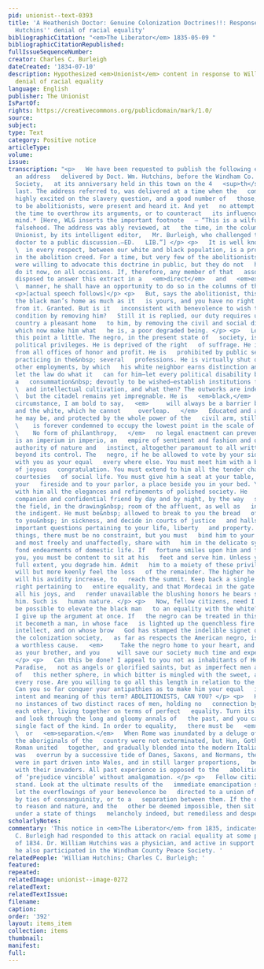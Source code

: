 ```yaml
---
pid: unionist--text-0393
title: 'A Heathenish Doctor: Genuine Colonization Doctrines!!: Response to William
  Hutchins'' denial of racial equality'
bibliographicCitation: "<em>The Liberator</em> 1835-05-09 "
bibliographicCitationRepublished: 
fullIssueSequenceNumber: 
creator: Charles C. Burleigh
dateCreated: '1834-07-10'
description: Hypothesized <em>Unionist</em> content in response to William Hutchins'
  denial of racial equality
language: English
publisher: The Unionist
IsPartOf: 
rights: https://creativecommons.org/publicdomain/mark/1.0/
source: 
subject: 
type: Text
category: Positive notice
articleType: 
volume: 
issue: 
transcription: "<p>   We have been requested to publish the following extract from
  an address   delivered by Doct. Wm. Hutchins, before the Windham Co. Colonization
  Society,   at its anniversary held in this town on the 4   <sup>th</sup>   of July
  last. The address referred to, was delivered at a time when the   community was
  highly excited on the slavery question, and a good number of   those, who professed
  to be abolitionists, were present and heard it. And yet   no attempt was made at
  the time to overthrow its arguments, or to counteract   its influence upon the public
  mind.* [Here, WLG inserts the important footnote   – “This is a wilful and flagrant
  falsehood. The address was ably reviewed, at   the time, in the columns of the Brooklyn
  Unionist, by its intelligent editor,   Mr. Burleigh, who challenged the heathenish
  doctor to a public discussion.—ED.   LIB.”] </p> <p>   It is well known that   <em>equality</em>
  \  in every respect, between our white and black population, is a prominent   feature
  in the abolition creed. For a time, but very few of the abolitionists   themselves,
  were willing to advocate this doctrine in public, but they do not   hesitate to
  do it now, on all occasions. If, therefore, any member of that   association is
  disposed to answer this extract in a   <em>direct</em>   and   <em>explicit</em>
  \  manner, he shall have an opportunity to do so in the columns of this paper. </p>
  <p>[actual speech follows]</p> <p>   But, says the abolitionist, this country is
  the black man’s home as much as it   is yours, and you have no right to drive him
  from it. Granted. But is it   inconsistent with benevolence to wish to better his
  condition by removing him?   Still it is replied, our duty requires us to make this
  country a pleasant home   to him, by removing the civil and social disabilities
  which now make him what   he is, a poor degraded being. </p> <p>   Let us examine
  this point a little. The negro, in the present state of   society, is denied several
  political privileges. He is deprived of the right   of suffrage. He is excluded
  from all offices of honor and profit. He is   prohibited by public sentiment from
  practicing in the&nbsp; several   professions. He is virtually shut out from many
  other employments, by which   his white neighbor earns distinction and wealth. Now,
  let the law do what it   can for him—let every political disability be removed,—‘tis
  a   consummation&nbsp; devoutly to be wished—establish institutions for his moral
  \  and intellectual cultivation, and what then? The outworks are indeed forced,
  \  but the citadel remains yet impregnable. He is   <em>black,</em>   and this single
  circumstance, I am bold to say,   <em>     will always be a barrier between him
  and the white, which he cannot     overleap.   </em>   Educated and accomplished
  he may be, and protected by the whole power of the   civil arm, still he   <em>
  \    is forever condemned to occupy the lowest point in the scale of social life.
  \    No form of philanthropy,   </em>   no legal enactment can prevent this. There
  is an imperium in imperio, an   empire of sentiment and fashion and opinion, an
  authority of nature and   instinct, altogether paramount to all written law, and
  beyond its control. The   negro, if he be allowed to vote by your side, must act
  with you as your equal   every where else. You must meet him with a bright smile
  of joyous   congratulation. You must extend to him all the tender charities and
  courtesies   of social life. You must give him a seat at your table, a welcome to
  your   fireside and to your parlor, a place beside you in your bed. You must   reciprocate
  with him all the elegances and refinements of polished society. He   must be your
  companion and confidential friend by day and by night, by the way   side and in
  the field, in the drawing&nbsp; room of the affluent, as well as   in the hut of
  the indigent. He must be&nbsp; allowed to break to you the bread   of life—to prescribe
  to you&nbsp; in sickness, and decide in courts of justice   and halls of legislation,
  important questions pertaining to your life, liberty   and property. In all these
  things, there must be no constraint, but you must   bind him to your heart of hearts,
  and most freely and unaffectedly, share with   him in the delicate sympathies and
  fond endearments of domestic life. If   fortune smiles upon him and frowns upon
  you, you must be content to sit at his   feet and serve him. Unless you go to this
  full extent, you degrade him. Admit   him to a moiety of these privileges, and he
  will but more keenly feel the loss   of the remainder. The higher he goes, the more
  will his avidity increase, to   reach the summit. Keep back a single social or civil
  right pertaining to   entire equality, and that Mordecai in the gate will embitter
  all his joys, and   render unavailable the blushing honors he bears so thick upon
  him. Such is   human nature. </p> <p>   Now, fellow citizens, need I ask, if it
  be possible to elevate the black man   to an equality with the white? If it be,
  I give up the argument at once. If   the negro can be treated in this country as
  it becometh a man, in whose face   is lighted up the quenchless fire of an undying
  intellect, and on whose brow   God has stamped the indelible signet of immortality,
  the colonization society,   as far as respects the American negro, is laboring in
  a worthless cause.   <em>     Take the negro home to your heart, and embrace him
  as your brother, and you     will save our society much time and expense.   </em>
  </p> <p>   Can this be done? I appeal to you not as inhabitants of Heaven or of
  Paradise,   not as angels or glorified saints, but as imperfect men and women, tenants
  of   this nether sphere, in which bitter is mingled with the sweet, and thorns   encircle
  every rose. Are you willing to go all this length in relation to the   black man?
  Can you so far conquer your antipathies as to make him your equal   in the true
  intent and meaning of this term? ABOLITIONISTS, CAN YOU? </p> <p>   History furnishes
  no instances of two distinct races of men, holding no   connection by blood with
  each other, living together on terms of perfect   equality. Turn its pages over
  and look through the long and gloomy annals of   the past, and you cannot find a
  single fact of the kind. In order to equality,   there must be   <em>amalgamation</em>
  \  or   <em>separation.</em>   When Rome was inundated by a deluge of barbarians,
  the aboriginals of the   country were not exterminated, but Hun, Goth, Vandal, and
  Roman united   together, and gradually blended into the modern Italians. When Britain
  was   overrun by a successive tide of Danes, Saxons, and Normans, the ancient   inhabitants
  were in part driven into Wales, and in still larger proportions,   became incorporated
  with their invaders. All past experience is opposed to the   abolition doctrine
  of ‘prejudice vincible’ without amalgamation. </p> <p>   Fellow citizens, take your
  stand. Look at the ultimate results of the   immediate emancipation scheme, and
  let the overflowings of your benevolence be   directed to a union of the two races
  by ties of consanguinity, or to a   separation between them. If the one be revolting
  to reason and nature, and the   other be deemed impossible, then sit down content
  under a state of things   melancholy indeed, but remediless and desperate. </p> "
scholarlyNotes: 
commentary: 'This notice in <em>The Liberator</em> from 1835, indicates that Charles
  C. Burleigh had responded to this attack on racial equality at some point in July
  of 1834. Dr. William Hutchins was a physician, and active in support of education;
  he also participated in the Windham County Peace Society. '
relatedPeople: 'William Hutchins; Charles C. Burleigh; '
featured: 
repeated: 
relatedImage: unionist--image-0272
relatedText: 
relatedTextIssue: 
filename: 
caption: 
order: '392'
layout: items_item
collection: items
thumbnail: 
manifest: 
full: 
---
```

